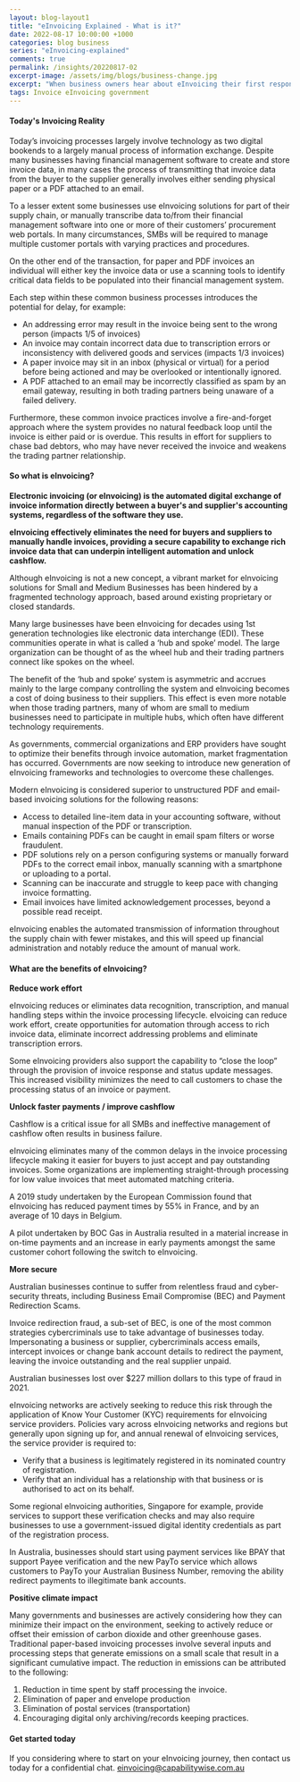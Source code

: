 ```yaml
---
layout: blog-layout1
title: "eInvoicing Explained - What is it?"
date: 2022-08-17 10:00:00 +1000
categories: blog business
series: "eInvoicing-explained"
comments: true
permalink: /insights/20220817-02
excerpt-image: /assets/img/blogs/business-change.jpg
excerpt: "When business owners hear about eInvoicing their first response is 'Yeah I do that', but often they assume eInvoicing is sending a PDF.  So what is it and why is it important to your business?"
tags: Invoice eInvoicing government 
---
```


#### Today's Invoicing Reality

Today’s invoicing processes largely involve technology as two digital bookends to a largely manual process of information exchange.  Despite many businesses having financial management software to create and store invoice data, in many cases the process of transmitting that invoice data from the buyer to the supplier generally involves either sending physical paper or a PDF attached to an email.

To a lesser extent some businesses use eInvoicing solutions for part of their supply chain, or manually transcribe data to/from their financial management software into one or more of their customers’ procurement web portals.  In many circumstances, SMBs will be required to manage multiple customer portals with varying practices and procedures.

On the other end of the transaction, for paper and PDF invoices an individual will either key the invoice data or use a scanning tools to identify critical data fields to be populated into their financial management system.  

Each step within these common business processes introduces the potential for delay, for example:
- An addressing error may result in the invoice being sent to the wrong person (impacts 1/5 of invoices)
- An invoice may contain incorrect data due to transcription errors or inconsistency with delivered goods and services (impacts 1/3 invoices)
- A paper invoice may sit in an inbox (physical or virtual) for a period before being actioned and may be overlooked or intentionally ignored.
- A PDF attached to an email may be incorrectly classified as spam by an email gateway, resulting in both trading partners being unaware of a failed delivery.

Furthermore, these common invoice practices involve a fire-and-forget approach where the system provides no natural feedback loop until the invoice is either paid or is overdue.  This results in effort for suppliers to chase bad debtors, who may have never received the invoice and weakens the trading partner relationship.

#### So what is eInvoicing?
**Electronic invoicing (or eInvoicing) is the automated digital exchange of invoice information directly between a buyer's and supplier's accounting systems, regardless of the software they use.**

**eInvoicing effectively eliminates the need for buyers and suppliers to manually handle invoices, providing a secure capability to exchange rich invoice data that can underpin intelligent automation and unlock cashflow.**

Although eInvoicing is not a new concept, a vibrant market for eInvoicing solutions for Small and Medium Businesses has been hindered by a fragmented technology approach, based around existing proprietary or closed standards.

Many large businesses have been eInvoicing for decades using 1st generation technologies like electronic data interchange (EDI). These communities operate in what is called a ‘hub and spoke’ model. The large organization can be thought of as the wheel hub and their trading partners connect like spokes on the wheel. 

The benefit of the ‘hub and spoke’ system is asymmetric and accrues mainly to the large company controlling the system and eInvoicing becomes a cost of doing business to their suppliers. This effect is even more notable when those trading partners, many of whom are small to medium businesses need to participate in multiple hubs, which often have different technology requirements.

As governments, commercial organizations and ERP providers have sought to optimize their benefits through invoice automation, market fragmentation has occurred.  Governments are now seeking to introduce new generation of eInvoicing frameworks and technologies to overcome these challenges.

Modern eInvoicing is considered superior to unstructured PDF and email-based invoicing solutions for the following reasons:
- Access to detailed line-item data in your accounting software, without manual inspection of the PDF or transcription.
- Emails containing PDFs can be caught in email spam filters or worse fraudulent.
- PDF solutions rely on a person configuring systems or manually forward PDFs to the correct email inbox, manually scanning with a smartphone or uploading to a portal.
- Scanning can be inaccurate and struggle to keep pace with changing invoice formatting.
- Email invoices have limited acknowledgement processes, beyond a possible read receipt.

eInvoicing enables the automated transmission of information throughout the supply chain with fewer mistakes, and this will speed up financial administration and notably reduce the amount of manual work.


#### What are the benefits of eInvoicing?

**Reduce work effort**

eInvoicing reduces or eliminates data recognition, transcription, and manual handling steps within the invoice processing lifecycle.  eIvoicing can reduce work effort, create opportunities for automation through access to rich invoice data, eliminate incorrect addressing problems and eliminate transcription errors.

Some eInvoicing providers also support the capability to “close the loop” through the provision of invoice response and status update messages.  This increased visibility minimizes the need to call customers to chase the processing status of an invoice or payment.

**Unlock faster payments / improve cashflow**

Cashflow is a critical issue for all SMBs and ineffective management of cashflow often results in business failure.  

eInvoicing eliminates many of the common delays in the invoice processing lifecycle making it easier for buyers to just accept and pay outstanding invoices.  Some organizations are implementing straight-through processing for low value invoices that meet automated matching criteria.  

A 2019 study undertaken by the European Commission found that eInvoicing has reduced payment times by 55% in France, and by an average of 10 days in Belgium.

A pilot undertaken by BOC Gas in Australia resulted in a material increase in on-time payments and an increase in early payments amongst the same customer cohort following the switch to eInvoicing.

**More secure**

Australian businesses continue to suffer from relentless fraud and cyber-security threats, including Business Email Compromise (BEC) and Payment Redirection Scams.

Invoice redirection fraud, a sub-set of BEC, is one of the most common strategies cybercriminals use to take advantage of businesses today. Impersonating a business or supplier, cybercriminals access emails, intercept invoices or change bank account details to redirect the payment, leaving the invoice outstanding and the real supplier unpaid.

Australian businesses lost over $227 million dollars to this type of fraud in 2021.

eInvoicing networks are actively seeking to reduce this risk through the application of Know Your Customer (KYC) requirements for eInvoicing service providers.  Policies vary across eInvoicing networks and regions but generally upon signing up for, and annual renewal of eInvoicing services, the service provider is required to:
- Verify that a business is legitimately registered in its nominated country of registration.
- Verify that an individual has a relationship with that business or is authorised to act on its behalf.

Some regional eInvoicing authorities, Singapore for example, provide services to support these verification checks and may also require businesses to use a government-issued digital identity credentials as part of the registration process. 

In Australia, businesses should start using payment services like BPAY that support Payee verification and the new PayTo service which allows customers to PayTo your Australian Business Number, removing the ability redirect payments to illegitimate bank accounts.

**Positive climate impact**

Many governments and businesses are actively considering how they can minimize their impact on the environment, seeking to actively reduce or offset their emission of carbon dioxide and other greenhouse gases.  Traditional paper-based invoicing processes involve several inputs and processing steps that generate emissions on a small scale that result in a significant cumulative impact.
The reduction in emissions can be attributed to the following:
1. Reduction in time spent by staff processing the invoice.
2. Elimination of paper and envelope production
3. Elimination of postal services (transportation)
4. Encouraging digital only archiving/records keeping practices.

#### Get started today

If you considering where to start on your eInvoicing journey, then contact us today for a confidential chat.  [einvoicing@capabilitywise.com.au](mailto:einvoicing@capabilitywise.com.au)
